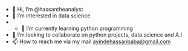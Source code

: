 - 👋 Hi, I’m @hassantheanalyst
- 👀 I’m interested in data science
- - 🌱 I’m currently learning python programming
- 💞️ I’m looking to collaborate on python projects, data science and A.I
- 📫 How to reach me via my mail ayindehassanbaba@gmail.com

<!---
hassantheanalyst/hassantheanalyst is a ✨ special ✨ repository because its `README.md` (this file) appears on your GitHub profile.
You can click the Preview link to take a look at your changes.
--->
